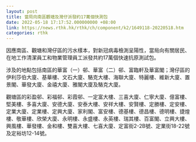 ```yaml
---
layout: post
title: 當局向南區觀塘及灣仔派發約17萬個快測包
date: 2022-05-18 17:17:52.000000000 +08:00
link: https://news.rthk.hk/rthk/ch/component/k2/1649118-20220518.htm
categories: rthk
---
```


因應南區、觀塘和灣仔區的污水樣本，對新冠病毒檢測呈陽性，當局向有關居民、在地工作清潔員工和物業管理員工派發共約17萬個快速抗原測試包。

涉及的地點包括南區的華富（一）邨、華富（二）邨、富臨軒及華富閣；灣仔區的伊利莎伯大廈、基華樓、文石大廈、駱克大樓、海聯大廈、特麗樓、維新大廈、置景閣、華發大廈、金禧大廈、雅閣大廈及駱克大廈。

觀塘區的彩盈邨、彩福邨、彩霞邨、一定富大樓、三喜大廈、仁寧大廈、億富樓、堅美樓、多喜大廈、安德大廈、安泰大樓、安祥大樓、安賢樓、定勝樓、定安樓、定業大廈、定業樓、定興大廈、家利閣、富安樓、德基樓、德昌樓、德明樓、捷煌樓、敬華樓、欣榮大廈、永明樓、永盛樓、永英樓、瑞其樓、百富閣、立興大樓、興風樓、華發樓、金和樓、雙喜大樓、七喜大廈、定富街2-2B號、定業街18-22號及定裕坊12-14號。
